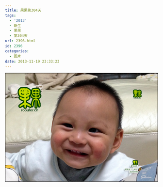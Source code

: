```yaml
---
title: 果果第304天
tags:
  - '2013'
  - 新生
  - 果果
  - 第304天
url: 2396.html
id: 2396
categories:
  - 图片
date: 2013-11-19 23:33:23
---
```


[![](/images/uploads/2013/11/果果第304天.jpg "果果第304天")](/images/uploads/2013/11/果果第304天.jpg)